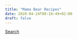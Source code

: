 ```yaml
---
title: "Mama Bear Recipes"
date: 2020-04-24T08:10:49+02:00
draft: false
---
```

[Search](/search.html)

